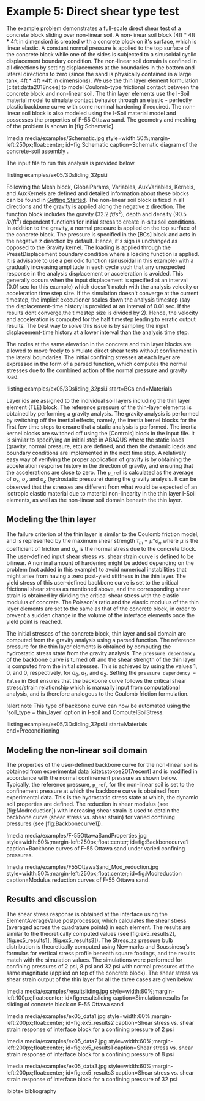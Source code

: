 # Example 5: Direct shear type test

The example problem demonstrates a full-scale direct shear test of a concrete block sliding over non-linear soil. A non-linear soil block (4ft * 4ft * 4ft in dimension) is created with a concrete block on it's surface, which is linear elastic. A constant normal pressure is applied to the top surface of the concrete block while one of the sides is subjected to a sinusoidal cyclic displacement boundary condition. The non-linear soil domain is confined in all directions by setting displacements at the boundaries in the bottom and lateral directions to zero (since the sand is physically contained in a large tank, 4ft * 4ft *4ft in dimensions). We use the thin layer element formulation [citet:datta2018ncee] to model Coulomb-type frictional contact between the concrete block and non-linear soil. The thin layer elements use the I-Soil material model to simulate contact behavior through an elastic - perfectly plastic backbone curve with some nominal hardening if required. The non-linear soil block is also modeled using the I-Soil material model and possesses the properties of F-55 Ottawa sand. The geometry and meshing of the problem is shown in [fig:Schematic].

!media media/examples/Schematic.jpg
       style=width:50%;margin-left:250px;float:center;
       id=fig:Schematic
       caption=Schematic diagram of the concrete-soil assembly .

The input file to run this analysis is provided below.

!listing examples/ex05/3Dsliding_32psi.i

Following the Mesh block, GlobalParams, Variables, AuxVariables, Kernels, and AuxKernels are defined and detailed information about these blocks can be found in [Getting Started](manuals/user/index.md). The non-linear soil block is fixed in all directions and the gravity is applied along the negative z direction. The function block includes the gravity (32.2 $ft/s^2$), depth and density (90.5 $lb/ft^3$) dependent functions for initial stress to create in-situ soil conditions. In addition to the gravity, a normal pressure is applied on the top surface of the concrete block. The pressure is specified in the [BCs] block and acts in the negative z direction by default. Hence, it's sign is unchanged as opposed to the Gravity kernel. The loading is applied through the PresetDisplacement boundary condition where a loading function is applied. It is advisable to use a periodic function (sinusoidal in this example) with a gradually increasing amplitude in each cycle such that any unexpected response in the analysis displacement or acceleration is avoided. This generally occurs when the input displacement is specified at an interval (0.01 sec for this example) which doesn't match with the analysis velocity or acceleration time step size. If the simulation doesn't converge at the current timestep, the implicit executioner scales down the analysis timestep (say the displacement-time history is provided at an interval of 0.01 sec. If the results dont converge,the timestep size is divided by 2). Hence, the velocity and acceleration is computed for the half timestep leading to erratic output results. The best way to solve this issue is by sampling the input displacement-time history at a lower interval than the analysis time step.

The nodes at the same elevation in the concrete and thin layer blocks are allowed to move freely to simulate direct shear tests without confinement in the lateral boundaries. The initial confining stresses at each layer are expressed in the form of a parsed function, which computes the normal stresses due to the combined action of the normal pressure and gravity load.

!listing examples/ex05/3Dsliding_32psi.i
         start=BCs
         end=Materials

Layer ids are assigned to the individual soil layers including the thin layer element (TLE) block.  The reference pressure of the thin-layer elements is obtained by performing a gravity analysis. The gravity analysis is performed by switching off the inertial effects, namely, the inertia kernel blocks for the first few time steps to ensure that a static analysis is performed. The inertia kernel blocks are switched off using the [Controls] block in the input file. It is similar to specifying an initial step in ABAQUS where the static loads (gravity, normal pressure, etc) are defined, and then the dynamic loads and boundary conditions are implemented in the next time step. A relatively easy way of verifying the proper application of gravity is by obtaining the acceleration response history in the direction of gravity, and ensuring that the accelerations are close to zero. The `p_ref` is calculated as the average of $\sigma_x$, $\sigma_y$ and $\sigma_z$ (hydrostatic pressure) during the gravity analysis. It can be observed that the stresses are different from what would be expected of an isotropic elastic material due to material non-linearity in the thin layer I-Soil elements, as well as the non-linear soil domain beneath the thin layer.

## Modeling the thin layer

The failure criterion of the thin layer is similar to the Coulomb friction model, and is represented by the maximum shear strength $\tau _m$ = $\mu$*$\sigma_n$ where $\mu$ is the coefficient of friction and $\sigma_n$ is the normal stress due to the concrete block. The user-defined input shear stress vs. shear strain curve is defined to be bilinear. A nominal amount of hardening might be added depending on the problem (not added in this example) to avoid numerical instabilities that might arise from having a zero post-yield stiffness in the thin layer. The yield stress of this user-defined backbone curve is set to the critical frictional shear stress as mentioned above, and the corresponding shear strain is obtained by dividing the critical shear stress with the elastic modulus of concrete. The Poisson's ratio and the elastic modulus of the thin layer elements are set to the same as that of the concrete block, in order to prevent a sudden change in the volume of the interface elements once the yield point is reached.

The initial stresses of the concrete block, thin layer and soil domain are computed from the gravity analysis using a parsed function. The reference pressure for the thin layer elements is obtained by computing the hydrostatic stress state from the gravity analysis. The `pressure dependency` of the backbone curve is turned off and the shear strength of the thin layer is computed from the initial stresses. This is achieved by using the values 1, 0, and 0, respectively, for $a_0$, $a_1$, and $a_2$. Setting the `pressure dependency = false` in ISoil ensures that the backbone curve follows the critical shear stress/strain relationship which is manually input from computational analysis, and is therefore analogous to the Coulomb friction formulation.

!alert note
This type of backbone curve can now be automated using the 'soil_type = thin_layer' option in I-soil and
ComputeISoilStress.

!listing examples/ex05/3Dsliding_32psi.i
         start=Materials
         end=Preconditioning

## Modeling the non-linear soil domain

The properties of the user-defined backbone curve for the non-linear soil is obtained from experimental data [citet:stokoe2017recent] and is  modified in accordance with the normal confinement pressure as shown below. Typically, the reference pressure, `p_ref`, for the non-linear soil is set to the confinement pressure at which the backbone curve is obtained from experimental data. This is the hydrostatic stress state at which, the dynamic soil properties are defined. The reduction in shear modulus (see [fig:Modreduction]) with increasing shear strain is used to obtain the backbone curve (shear stress vs. shear strain) for varied confining pressures (see [fig:Backbonecurve1]).


!media media/examples/F-55OttawaSandProperties.jpg
     style=width:50%;margin-left:250px;float:center;
     id=fig:Backbonecurve1
     caption=Backbone curves of F-55 Ottawa sand under varied confining pressures.

!media media/examples/F55OttawaSand_Mod_reduction.jpg
     style=width:50%;margin-left:250px;float:center;
     id=fig:Modreduction
     caption=Modulus reduction curves of F-55 Ottawa sand.

## Results and discussion

The shear stress response is obtained at the interface using the ElementAverageValue postprocessor, which calculates the shear stress (averaged across the quadrature points) in each element. The results are similar to the theoretically computed values (see [fig:ex5_results2], [fig:ex5_results1], [fig:ex5_results3]). The Stress_zz pressure bulb distribution is theoretically computed using Newmarks and Boussinesq’s formulas for vertical stress profile beneath square footings, and the results match with the simulation values. The simulations were performed for confining pressures of 2 psi, 8 psi and 32 psi with normal pressures of the same magnitude (applied on top of the concrete block). The shear stress vs shear strain output of the thin layer for all the three cases are given below.

!media media/examples/resultsliding.jpg
     style=width:80%;margin-left:100px;float:center;
     id=fig:resultsliding
     caption=Simulation results for sliding of concrete block on F-55 Ottawa sand

!media media/examples/ex05_data1.jpg
    style=width:60%;margin-left:200px;float:center;
    id=fig:ex5_results2
    caption=Shear stress vs. shear strain response of interface block for a confining pressure of 2 psi

!media media/examples/ex05_data2.jpg
      style=width:60%;margin-left:200px;float:center;
      id=fig:ex5_results1
      caption=Shear stress vs. shear strain response of interface block for a confining pressure of 8 psi

!media media/examples/ex05_data3.jpg
     style=width:60%;margin-left:200px;float:center;
     id=fig:ex5_results3
     caption=Shear stress vs. shear strain response of interface block for a confining pressure of 32 psi

!bibtex bibliography
